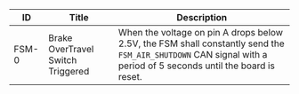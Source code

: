 ID | Title | Description
--- | --- | ---
FSM-0 | Brake OverTravel Switch Triggered | When the voltage on pin A drops below 2.5V, the FSM shall constantly send the `FSM_AIR_SHUTDOWN` CAN signal with a period of 5 seconds until the board is reset.
